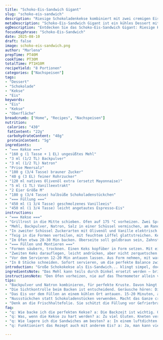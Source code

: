 ```yaml
---
title: "Schoko-Eis-Sandwich Gigant"
slug: "schoko-eis-sandwich"
description: "Riesige Schokoladenkekse kombiniert mit zwei cremigen Eissorten ergeben ein kühles Dessert, das mit leichtem Crunch und schmelzender Mitte spielt. Durch den Einsatz von Olivenöl statt Mayonnaise wird die Textur lockerer und das Aroma subtil mediterran. Backen auf Sicht, nicht nur nach Uhr. Eissorten wechseln je nach Laune, hier Vanille und Espresso für den Kick. Wer auf Haselnüsse nicht verzichten will, tauscht die Schokoladenchips gegen Nuss-Stückchen aus. Klassiker trifft auf improvisierte Raffinesse – Spaß garantiert!"
metaDescription: "Schoko-Eis-Sandwich Gigant ist ein kühles Dessert mit großen Keksen und Eis. Crunch und cremige Füllung treffen auf mediterranen Geschmack."
ogDescription: "Entdecken Sie das Schoko-Eis-Sandwich Gigant: Riesige Kekse gefüllt mit cremigem Eis für ein unvergessliches Dessert-Erlebnis."
focusKeyphrase: "Schoko-Eis-Sandwich"
date: 2025-08-10
draft: false
image: schoko-eis-sandwich.png
author: "Marlena"
prepTime: PT40M
cookTime: PT30M
totalTime: PT1H10M
recipeYield: "8 Portionen"
categories: ["Nachspeisen"]
tags:
- "Dessert"
- "Schokolade"
- "Kekse"
- "Eis"
keywords:
- "Eis"
- "Kekse"
- "Oberfläche"
breadcrumb: ["Home", "Recipes", "Nachspeisen"]
nutrition: 
 calories: "430"
 fatContent: "22g"
 carbohydrateContent: "48g"
 proteinContent: "5g"
ingredients:
- "=== Kekse ==="
- "160 g (1 Tasse + 1 EL) ungesüßtes Mehl"
- "3 ml (1/2 TL) Backpulver"
- "3 ml (1/2 TL) Natron"
- "Prise Meersalz"
- "180 g (3/4 Tasse) brauner Zucker"
- "40 g (3 EL) feiner Rohrzucker"
- "120 ml natives Olivenöl extra (ersetzt Mayonnaise)"
- "5 ml (1 TL) Vanilleextrakt"
- "2 Eier Größe M"
- "180 g (3/4 Tasse) halbsüße Schokoladenstückchen"
- "=== Füllung ==="
- "450 ml (1 3/4 Tasse) geschmolzenes Vanilleeis"
- "450 ml (1 3/4 Tasse) leicht angetautes Espresso-Eis"
instructions:
- "=== Kekse ==="
- "Grillrost in die Mitte schieben. Ofen auf 175 °C vorheizen. Zwei Springformringe 20 cm gut einfetten, jedes Bodenstück mit Backpapier belegen."
- "Mehl, Backpulver, Natron, Salz in einer Schüssel vermischen, am Rand noch kurz mit dem Löffel auflockern, damit nichts verklumpt."
- "In zweiter Schüssel Zuckerarten mit Olivenöl und Vanille elektrisch unterrühren. Eier einzeln zugeben. Kurz auf niedrigem Tempo, bis samtige Masse entsteht. Vorsichtig die trockenen Zutaten und Schoko-Chips unterheben. Nicht zu viel rühren, sonst zäh."
- "Teig in die Formen verteilen, mit feuchtem Löffel glattstreichen. Keine Angst vor kleinen Luftblasen."
- "Im Ofen etwa 28-30 Min backen. Oberseite soll goldbraun sein, Zahnstocher leicht feucht rauskommen, die Mitte noch weich, leicht elastisch beim Drücken. Das Aroma von Öl mit Karamellzitronen-Noten macht den Unterschied. Kekse herausnehmen, 1 Stunde komplett auskühlen lassen, sonst zerpflücken sie beim Stapeln."
- "=== Füllen und Montieren ==="
- "Formen säubern, trocknen. Einen Keks kopfüber in Form setzen. Mit einem Eisportionierer (60 ml) Vanille- und Espressoeis schichtweise versetzen, knapp andrücken, damit keine Lufteinschlüsse bleiben."
- "Zweiten Keks darauflegen, leicht andrücken, aber nicht zerquetschen. Platte mit Frischhaltefolie abdecken und mindestens 7-8 Stunden gefrieren, besser über Nacht. So setzen sich Aromen und Konsistenz."
- "Vor dem Servieren 12-20 Min antauen lassen. Aus Form nehmen, mit warmem Messer zwischen Rand und Keks entlangfahren, lockert das Entfernen deutlich."
- "In 8 Stücke schneiden. Sofort servieren, um die perfekte Balance zwischen Crunch und cremiger Eis-Fülle zu genießen."
introduction: "Große Schokokekse als Eis-Sandwich... klingt simpel, doch wer denkt, Kekse sind gleich Kekse, unterschätzt das Potenzial. Ich habe wiederholt Mayonnaise durch Olivenöl ersetzt, weil Öl die Textur leichter, fluffiger macht und einen feinen Geschmack liefert – ein Tipp, den die meisten übersehen. Backpulver plus Natron sorgen zusammen für die goldene Kruste mit der weichen Mitte; hier heißt es, genau hinschauen: Wenn die Oberfläche Farbe nimmt, aber der Stichprobe-Stab nicht völlig sauber ist, ist es Zeit zum Rausnehmen. Dann das Abkühlen, ohne Eile – Kekse müssen handlich sein, sonst zerbröseln sie beim Füllen. Statt Normal-Eis gebe ich gerne Espresso-Würze dazu, das Kickt den Süßigkeits-Faktor angenehm runter. Wer experimentieren will: Nuss-Stückchen statt Schoko gehen auch gut, mehr Textur, mehr Biss. Dieses Eis-Sandwich macht nicht nur optisch was her, sondern ist auch ein Erlebnis auf dem Teller."
ingredientsNote: "Das Mehl kann teils durch Dinkel ersetzt werden – bringt mehr Aroma, allerdings weniger Gluten, deshalb die Backzeit im Auge behalten. Olivenöl statt Mayo wirkt zunächst ungewohnt, aber es ersetzt Fett und Feuchtigkeit sehr gut und gibt einen feinen Geschmack, der vor allem beim Backen bemerkbar wird. Zuckeranteile durfte ich reduzieren, weil mich sonst die Süße erschlägt; du kannst sie auch komplett mit Rohrzucker ersetzen, für intensiveren Karamellgeschmack. Schokoladenstückchen sollten zwischen halbsüß und Milch liegen; dunkle sind zu herb, weiße zu süß. Die Eisfüllung ist flexibel, Vanille funktioniert immer, Espresso oder Karamell geben Tiefe. Wichtig: Das Eis muss weich, aber nicht flüssig sein, damit es sich gut verteilen lässt, am besten 15-20 Minuten antauen lassen vor dem Füllen. Frischhaltefolie schützt beim Gefrieren vor Gefrierbrand."
instructionsNote: "Den Ofen vorheizen, nie auf das Thermometer allein verlassen. Keksteig darf nach Zugabe der trockenen Zutaten nicht zu lange gerührt werden, sonst entwickelt sich Gluten zu stark und die Kekse werden hart. Kombiniere Backpulver und Natron für die perfekte Balance zwischen Kruste und Innenleben. Sichtkontrolle beim Backen ist wichtiger als Timer. Beim Abkühlen auf einem Rost verformt sich nichts – ganz wichtig! Beim Schichten der Eisfüllung unbedingt schnell arbeiten, damit das Eis nicht zu sehr schmilzt und die Kekse nicht durchweichen. Sandwich mit Frischhaltefolie abdecken, um Eisschichten feucht zu halten und Gefrierbrand zu verhindern. Vor dem Schneiden 15 Minuten antauen lassen, Messer mit heißem Wasser abspülen und trockenwischen, erleichtert saubere Schnitte. So geht Schichten, nicht quetschen, sonst laufen Aromen auseinander. Auf die Details achten macht den Unterschied, das spürt man auf der Zunge."
tips:
- "Backpulver und Natron kombinieren, für perfekte Kruste. Davon hängt alles ab. Teig muss nicht zu lange gerührt werden. Warum? Gluten wird sonst zu stark, Kekse werden hart."
- "Die Sichtkontrolle beim Backen ist entscheidend. Geräusche hören: Die Kekse knistern leicht, wenn sie fertig sind. Wenn die Oberseite goldbraun wird, ist das der richtige Zeitpunkt."
- "Das Eis vor dem Füllen an einem kühlen Ort antauen. 15-20 Minuten, aber nicht zu lange. Der Schlüssel ist die Kühle. Sonst wird die Füllung flüssig, und Ideen und Aromen zerfließen."
- "Nussstückchen statt Schokoladenstücken verwenden. Macht das Ganze crunchiger. Aber ganz wichtig: Die Konsistenz muss stimmen, damit das Sandwich nicht auseinanderfällt. Es ist eine Frage der Balance."
- "Denk an die Frischhaltefolie. Sie schützt die Füllung vor Gefrierbrand. Sandwiches gut abdecken. Einfach die Folie drücken. Das sorgt für eine schöne, feuchte Schicht."
faq:
- "q: Wie backe ich die perfekten Kekse? a: Die Backzeit ist wichtig. Oberseite muss goldbraun sein. Voraussicht: Ein Zahnstocher sollte leicht feucht herauskommen. Wenn kein Teig daran klebt, bist du auf dem richtigen Weg."
- "q: Was, wenn die Kekse zu hart werden? a: Zu viel Gluten. Kneten vermeiden. Nächster Versuch: Zutaten weniger lange vermengen. Teig nicht überhand nehmen lassen. Abkühlen ist ebenfalls entscheidend."
- "q: Wie lagere ich die Sandwiches am besten? a: In einem luftdichten Behälter. Separiere mit Backpapier. Das schützt vor Gefrierbrand. Alternativ, auf einem Blech einfrieren, dann in Folie wickeln."
- "q: Funktioniert das Rezept auch mit anderem Eis? a: Ja, man kann viele Varianten ausprobieren. Karamelleis oder Früchte. Aber beachte: Die Konsistenz muss immer passen. Eis sollte weich sein, nicht geschmolzen."

---
```

